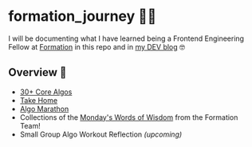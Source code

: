 # formation_journey 💪🏼
I will be documenting what I have learned being a Frontend Engineering Fellow at [Formation](https://formation.dev/) in this repo and in [my DEV blog](https://dev.to/ngl4) 🤓

## Overview 📝
* [30+ Core Algos](https://github.com/ngl4/formation_journey/tree/main/CoreAlgos)
* [Take Home](https://github.com/ngl4/formation_journey/tree/main/TakeHome) 
* [Algo Marathon](https://github.com/ngl4/formation_journey/tree/main/AlgoMarathon)
* Collections of the [Monday's Words of Wisdom](https://github.com/ngl4/formation_journey/tree/main/WordsOfWisdom) from the Formation Team!
* Small Group Algo Workout Reflection _(upcoming)_


